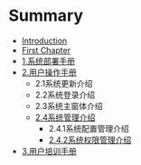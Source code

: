 # Summary

* [Introduction](README.md)
* [First Chapter](chapter1.md)
* [1.系统部署手册](1xi-tong-bu-shu-shou-ce.md)
* [2.用户操作手册](2xi-tong-cao-zuo-shou-ce.md)
  * 2.1系统更新介绍
  * 2.2系统登录介绍
  * 2.3系统主窗体介绍
  * [2.4系统管理介绍](1xi-tong-bu-shu-shou-ce/2xi-tong-cao-zuo-shou-ce/24xi-tong-guan-li-jie-shao.md)
    * 2.4.1系统配置管理介绍
    * [2.4.2系统权限管理介绍](1xi-tong-bu-shu-shou-ce/2xi-tong-cao-zuo-shou-ce/24xi-tong-guan-li-jie-shao/242xi-tong-quan-xian-guan-li-jie-shao.md)
* [3.用户培训手册](3xi-tong-pei-xun-shou-ce.md)

